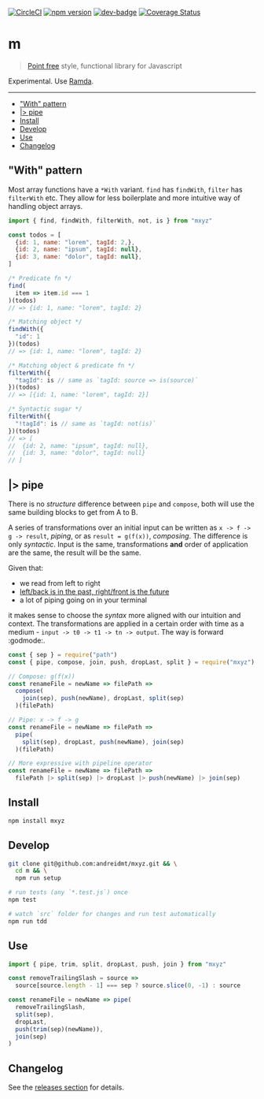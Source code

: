 <!-- markdownlint-disable first-line-h1 line-length -->

[![CircleCI](https://circleci.com/gh/andreidmt/m.xyz.svg?style=svg)](https://circleci.com/gh/andreidmt/m.xyz)
[![npm version](https://badge.fury.io/js/m.xyz.svg)](https://www.npmjs.com/package/m.xyz)
[![dev-badge](https://david-dm.org/andreidmt/m.xyz.svg)](https://david-dm.org/andreidmt/m.xyz)
[![Coverage Status](https://coveralls.io/repos/github/andreidmt/m.xyz/badge.svg)](https://coveralls.io/github/andreidmt/m.xyz)

# m

> [Point free](https://en.wikipedia.org/wiki/Tacit_programming) style, functional library for Javascript

Experimental. Use [Ramda](https://github.com/ramda/ramda).

---

<!-- vim-markdown-toc GFM -->

* ["With" pattern](#with-pattern)
* [|> pipe](#-pipe)
* [Install](#install)
* [Develop](#develop)
* [Use](#use)
* [Changelog](#changelog)

<!-- vim-markdown-toc -->

## "With" pattern

Most array functions have a `*With` variant. `find` has `findWith`, `filter` has `filterWith` etc. They allow for less boilerplate and more intuitive way of handling object arrays.

```js
import { find, findWith, filterWith, not, is } from "mxyz"

const todos = [
  {id: 1, name: "lorem", tagId: 2,},
  {id: 2, name: "ipsum", tagId: null},
  {id: 3, name: "dolor", tagId: null},
]
```

```js
/* Predicate fn */
find(
  item => item.id === 1
)(todos)
// => {id: 1, name: "lorem", tagId: 2}

/* Matching object */
findWith({
  "id": 1
})(todos)
// => {id: 1, name: "lorem", tagId: 2}

/* Matching object & predicate fn */
filterWith({
  "tagId": is // same as `tagId: source => is(source)`
})(todos)
// => [{id: 1, name: "lorem", tagId: 2}]

/* Syntactic sugar */
filterWith({
  "!tagId": is // same as `tagId: not(is)`
})(todos)
// => [
//  {id: 2, name: "ipsum", tagId: null},
//  {id: 3, name: "dolor", tagId: null}
// ]
```

## |> pipe

There is no _structure_ difference between `pipe` and `compose`, both will use the same building blocks to get from A to B.

A series of transformations over an initial input can be written as `x -> f -> g -> result`, _piping_, or as `result = g(f(x))`, _composing_. The difference is only _syntactic_. Input is the same, transformations **and** order of application are the same, the result will be the same.

Given that:

* we read from left to right
* [left/back is in the past, right/front is the future](https://medium.com/@cwodtke/the-intuitive-and-the-unlearnable-cccffd9a762)
* a lot of piping going on in your terminal

it makes sense to choose the _syntax_ more aligned with our intuition and context. The transformations are applied in a certain order with time as a medium - `input -> t0 -> t1 -> tn -> output`. The way is forward :godmode:.

```js
const { sep } = require("path")
const { pipe, compose, join, push, dropLast, split } = require("mxyz")

// Compose: g(f(x))
const renameFile = newName => filePath =>
  compose(
    join(sep), push(newName), dropLast, split(sep)
  )(filePath)

// Pipe: x -> f -> g
const renameFile = newName => filePath =>
  pipe(
    split(sep), dropLast, push(newName), join(sep)
  )(filePath)

// More expressive with pipeline operator
const renameFile = newName => filePath =>
  filePath |> split(sep) |> dropLast |> push(newName) |> join(sep)
```

## Install

```bash
npm install mxyz
```

## Develop

```bash
git clone git@github.com:andreidmt/mxyz.git && \
  cd m && \
  npm run setup

# run tests (any `*.test.js`) once
npm test

# watch `src` folder for changes and run test automatically
npm run tdd
```

## Use

```js
import { pipe, trim, split, dropLast, push, join } from "mxyz"

const removeTrailingSlash = source =>
  source[source.length - 1] === sep ? source.slice(0, -1) : source

const renameFile = newName => pipe(
  removeTrailingSlash,
  split(sep),
  dropLast,
  push(trim(sep)(newName)),
  join(sep)
)
```

## Changelog

See the [releases section](https://github.com/andreidmt/mxyz/releases) for details.
